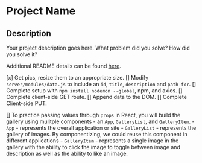 # Project Name

## Description

Your project description goes here. What problem did you solve? How did you solve it?

Additional README details can be found [here](https://github.com/PrimeAcademy/readme-template/blob/master/README.md).

[x] Get pics, resize them to an appropriate size.
[] Modify `server/modules/data.js` to include an `id`, `title`, `description` and `path for`.
[] Complete setup with `npm install nodemon --global`, npm, and axios.
[] Complete client-side GET route.
[] Append data to the DOM.
[] Complete Client-side PUT.

[] To practice passing values through `props` in React, you will build the gallery using mulitple components - an `App`, `GalleryList`, and `GalleryItem`.
    - `App` - represents the overall application or site 
    - `GalleryList` - represents the gallery of images. By componentizing, we could reuse this component in different applications
    - `GalleryItem` - represents a single image in the gallery with the ability to click the image to toggle between image and description as well as the ability to like an image.